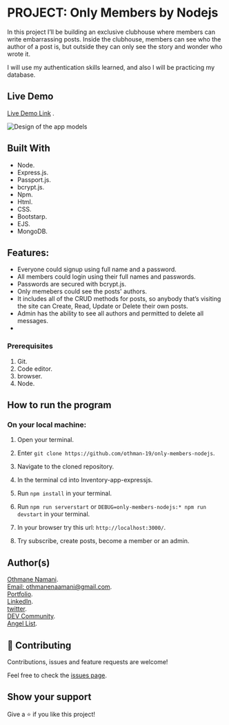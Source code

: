 # PROJECT: Only Members by Nodejs

In this project I’ll be building an exclusive clubhouse where members can write embarrassing posts. Inside the clubhouse, members can see who the author of a post is, but outside they can only see the story and wonder who wrote it.

I will use my authentication skills learned, and also I will be practicing my database.

## Live Demo

[Live Demo Link]() .

![Design of the app models]()


## Built With
- Node.
- Express.js.
- Passport.js.
- bcrypt.js.
- Npm.
- Html.
- CSS.
- Bootstarp.
- EJS.
- MongoDB.

## Features:

- Everyone could signup using full name and a password.
- All members could login using their full names and passwords.
- Passwords are secured with bcrypt.js.
- Only memebers could see the posts' authors.
- It includes all of the CRUD methods for posts, so anybody that’s visiting the site can Create, Read, Update or Delete their own posts.
- Admin has the ability to see all authors and permitted to delete all messages.
- 

### Prerequisites

1. Git.
2. Code editor.
3. browser.
4. Node.

## How to run the program

### On your local machine:

1. Open your terminal.

2. Enter `git clone https://github.com/othman-19/only-members-nodejs`.

3. Navigate to the cloned repository.

4. In the terminal cd into Inventory-app-expressjs.

5. Run `npm install` in your terminal.

6. Run `npm run serverstart` or `DEBUG=only-members-nodejs:* npm run devstart` in your terminal.

7. In your browser try this url: `http://localhost:3000/`.

8. Try subscribe, create posts, become a member or an admin.


## Author(s)
[Othmane Namani](https://github.com/othman-19/).  
[Email: othmanenaamani@gmail.com](mailto:othmanenaamani@gmail.com).  
[Portfolio](https://othman-19.github.io/my_portfolio/).  
[LinkedIn](https://www.linkedin.com/in/othman-namani/).  
[twitter](https://twitter.com/ONaamani).  
[DEV Community](https://dev.to/othman).  
[Angel List](https://angel.co/othmane-namani).  

## 🤝 Contributing

Contributions, issues and feature requests are welcome!

Feel free to check the [issues page](issues/).

## Show your support

Give a ⭐️ if you like this project!


